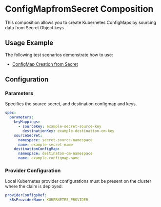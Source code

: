 # ConfigMapfromSecret Composition

This composition allows you to create Kubernetes ConfigMaps by sourcing data from Secret Object keys

## Usage Example

The following test scenarios demonstrate how to use:

- [ConfigMap Creation from Secret](test/scenarios/standard/claim.yaml)

## Configuration

### Parameters

Specifies the source secret, and destination configmap and keys.

```yaml
spec:
  parameters:
    keyMappings:
      - sourceKey: example-secret-source-key
        destinationKey: example-destination-cm-key
    sourceSecret:
      namespace: secret-source-namespace
      name: example-secret-name
    destinationConfigMap:
      namespace: destinaton-cm-namespace
      name: example-configmap-name
```

### Provider Configuration

Local Kubernetes provider configurations must be present on the cluster where the claim is deployed:

```yaml
providerConfigsRef:
  k8sProviderName: KUBERNETES_PROVIDER
```
